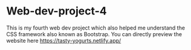# Web-dev-project-4
This is my fourth web dev project which also helped me understand the CSS framework also known as Bootstrap.
You can directly preview the website here  https://tasty-yogurts.netlify.app/

